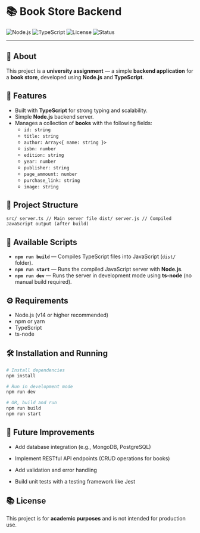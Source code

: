# 📚 Book Store Backend

![Node.js](https://img.shields.io/badge/Node.js-14%2B-green?logo=node.js&logoColor=white)
![TypeScript](https://img.shields.io/badge/TypeScript-4.x-blue?logo=typescript&logoColor=white)
![License](https://img.shields.io/badge/License-Academic-informational)
![Status](https://img.shields.io/badge/Status-In%20Development-yellow)

---

## 📖 About

This project is a **university assignment** — a simple **backend application** for a **book store**, developed using **Node.js** and **TypeScript**.

## 🚀 Features

- Built with **TypeScript** for strong typing and scalability.
- Simple **Node.js** backend server.
- Manages a collection of **books** with the following fields:
  - `id: string`
  - `title: string`
  - `author: Array<{ name: string }>`
  - `isbn: number`
  - `edition: string`
  - `year: number`
  - `publisher: string`
  - `page_ammount: number`
  - `purchase_link: string`
  - `image: string`

## 📂 Project Structure

    src/ server.ts // Main server file dist/ server.js // Compiled JavaScript output (after build)


## 📜 Available Scripts

- **`npm run build`** — Compiles TypeScript files into JavaScript (`dist/` folder).
- **`npm run start`** — Runs the compiled JavaScript server with **Node.js**.
- **`npm run dev`** — Runs the server in development mode using **ts-node** (no manual build required).

## ⚙️ Requirements

- Node.js (v14 or higher recommended)
- npm or yarn
- TypeScript
- ts-node

## 🛠️ Installation and Running

```bash
# Install dependencies
npm install

# Run in development mode
npm run dev

# OR, build and run
npm run build
npm run start
```

## 🧩 Future Improvements
- Add database integration (e.g., MongoDB, PostgreSQL)

- Implement RESTful API endpoints (CRUD operations for books)

- Add validation and error handling

- Build unit tests with a testing framework like Jest

## 📚 License
This project is for **academic purposes** and is not intended for production use.